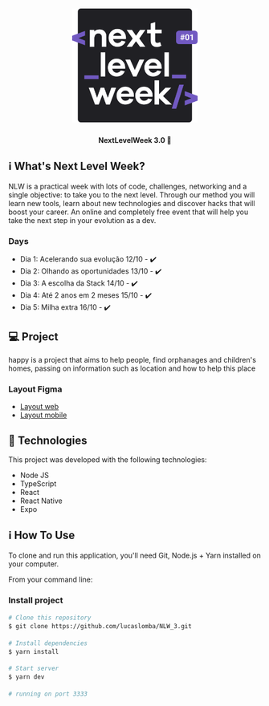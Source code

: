 <h1 align="center">
    <img alt="NextLevelWeek" title="#NextLevelWeek" src="logo.svg" width="250px" />
</h1>

<h4 align="center"> 
	NextLevelWeek 3.0 🚀
</h4>

## :information_source: What's Next Level Week?

NLW is a practical week with lots of code, challenges, networking and a single objective: to take you to the next level.
Through our method you will learn new tools, learn about new technologies and discover hacks that will boost your career.
An online and completely free event that will help you take the next step in your evolution as a dev.

### Days
- Dia 1: Acelerando sua evolução 12/10 - :heavy_check_mark:
- Dia 2: Olhando as oportunidades 13/10 - :heavy_check_mark:
- Dia 3: A escolha da Stack 14/10 - :heavy_check_mark:
- Dia 4: Até 2 anos em 2 meses 15/10 - :heavy_check_mark:
- Dia 5: Milha extra 16/10 - :heavy_check_mark:

## 💻 Project

happy is a project that aims to help people, find orphanages and children's homes, passing on information such as location and how to help this place

### Layout Figma 
- <a href="https://www.figma.com/file/cLVBjKHy7GXhDVHorU78il/Happy-Web?node-id=0%3A1&viewport=144%2C175%2C0.12396290153265">Layout web</a>
- <a href="https://www.figma.com/file/qJl9iQG0QJrtbaRmqnFKEU/Happy-Mobile?node-id=0%3A1&viewport=541%2C-910%2C0.4622587263584137">Layout mobile</a>

## :rocket: Technologies

This project was developed with the following technologies:

- Node JS
- TypeScript
- React
- React Native
- Expo

## :information_source: How To Use

To clone and run this application, you'll need Git, Node.js + Yarn installed on your computer.

From your command line:

### Install project 

```bash
# Clone this repository
$ git clone https://github.com/lucaslomba/NLW_3.git

# Install dependencies
$ yarn install

# Start server
$ yarn dev

# running on port 3333
```
